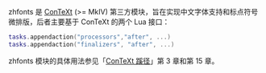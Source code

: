zhfonts 是 [ConTeXt](https://wiki.contextgarden.net/Installation) (>= MkIV) 第三方模块，旨在实现中文字体支持和标点符号微排版，后者主要基于 ConTeXt 的两个 Lua 接口：

```lua
tasks.appendaction("processors","after", ...)
tasks.appendaction("finalizers", "after", ...)
```

zhfonts 模块的具体用法参见「[ConTeXt 蹊径](https://github.com/liyanrui/ConTeXt-notes/blob/main/ConTeXt-notes.pdf)」第 3 章和第 15 章。
